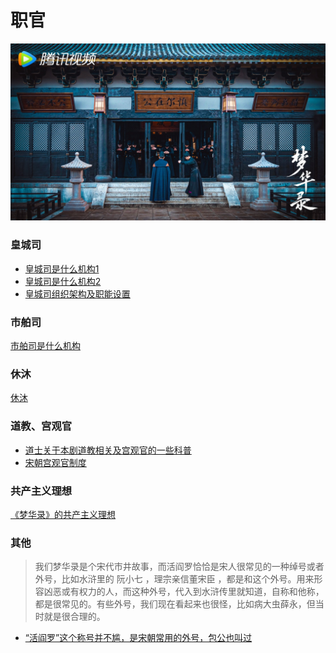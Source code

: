 # 职官

![](/image/kepu/huangchengsi.jpg)

### 皇城司

* [皇城司是什么机构1](https://share.api.weibo.cn/share/311322201,4777373205267870.html?weibo_id=4777373205267870)
* [皇城司是什么机构2](https://share.api.weibo.cn/share/311322243,4777369954419543.html?weibo_id=4777369954419543)
* [皇城司组织架构及职能设置](https://www.douban.com/group/topic/268872917/?_i=6409121W54s0f1,6701989o1hJm4R)

### 市舶司

[市舶司是什么机构](https://share.api.weibo.cn/share/311322365,4777405011723290.html?weibo_id=4777405011723290)

### 休沐

[休沐](https://www.douban.com/group/topic/269012061/?_i=6336978W54s0f1)

### 道教、宫观官

* [道士关于本剧道教相关及宫观官的一些科普](https://www.douban.com/group/topic/268445704/?_i=6342074W54s0f1)
* [宋朝宫观官制度](https://www.douban.com/group/topic/268781657/?_i=6413887W54s0f1)

### 共产主义理想

[《梦华录》的共产主义理想](https://mp.weixin.qq.com/s/EweTlwcNFTZlWgtiYwT-qA)


### 其他

> 我们梦华录是个宋代市井故事，而活阎罗恰恰是宋人很常见的一种绰号或者外号，比如水浒里的  阮小七 ，理宗亲信董宋臣 ，都是和这个外号。用来形容凶恶或有权力的人，而这种外号，代入到水浒传里就知道，自称和他称，都是很常见的。有些外号，我们现在看起来也很怪，比如病大虫薛永，但当时就是很合理的。

* [“活阎罗”这个称号并不尴，是宋朝常用的外号，包公也叫过 ](https://www.douban.com/group/topic/268371778/?_i=6921515468195e6,9264013Nr-9lWA&dt_dapp=1&dt_platform=com.douban.activity.wechat_friends)
